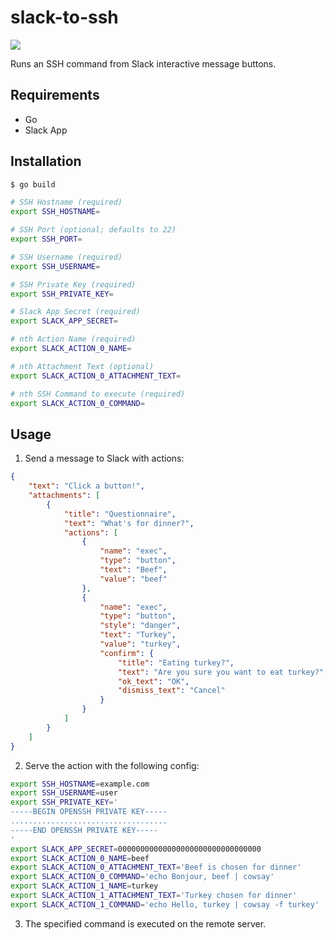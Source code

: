 slack-to-ssh
============

[![][workflow-badge]][workflow-link]

Runs an SSH command from Slack interactive message buttons.

## Requirements

- Go
- Slack App

## Installation

```sh
$ go build
```

```sh
# SSH Hostname (required)
export SSH_HOSTNAME=

# SSH Port (optional; defaults to 22)
export SSH_PORT=

# SSH Username (required)
export SSH_USERNAME=

# SSH Private Key (required)
export SSH_PRIVATE_KEY=

# Slack App Secret (required)
export SLACK_APP_SECRET=

# nth Action Name (required)
export SLACK_ACTION_0_NAME=

# nth Attachment Text (optional)
export SLACK_ACTION_0_ATTACHMENT_TEXT=

# nth SSH Command to execute (required)
export SLACK_ACTION_0_COMMAND=
```

## Usage

1. Send a message to Slack with actions:

```json
{
    "text": "Click a button!",
    "attachments": [
        {
            "title": "Questionnaire",
            "text": "What's for dinner?",
            "actions": [
                {
                    "name": "exec",
                    "type": "button",
                    "text": "Beef",
                    "value": "beef"
                },
                {
                    "name": "exec",
                    "type": "button",
                    "style": "danger",
                    "text": "Turkey",
                    "value": "turkey",
                    "confirm": {
                        "title": "Eating turkey?",
                        "text": "Are you sure you want to eat turkey?",
                        "ok_text": "OK",
                        "dismiss_text": "Cancel"
                    }
                }
            ]
        }
    ]
}
```

2. Serve the action with the following config:

```sh
export SSH_HOSTNAME=example.com
export SSH_USERNAME=user
export SSH_PRIVATE_KEY='
-----BEGIN OPENSSH PRIVATE KEY-----
...................................
-----END OPENSSH PRIVATE KEY-----
'
export SLACK_APP_SECRET=00000000000000000000000000000000
export SLACK_ACTION_0_NAME=beef
export SLACK_ACTION_0_ATTACHMENT_TEXT='Beef is chosen for dinner'
export SLACK_ACTION_0_COMMAND='echo Bonjour, beef | cowsay'
export SLACK_ACTION_1_NAME=turkey
export SLACK_ACTION_1_ATTACHMENT_TEXT='Turkey chosen for dinner'
export SLACK_ACTION_1_COMMAND='echo Hello, turkey | cowsay -f turkey'
```

3. The specified command is executed on the remote server.

[workflow-link]:    https://github.com/chitoku-k/slack-to-ssh/actions?query=branch:master
[workflow-badge]:   https://img.shields.io/github/workflow/status/chitoku-k/slack-to-ssh/CI%20Workflow/master.svg?style=flat-square

